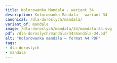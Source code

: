 ```yaml
---
title: Kolorowanka Mandala - wariant 34
description: Kolorowanka Mandala - wariant 34
canonical: /dla-doroslych/mandala/
variant_of: mandala
image: /dla-doroslych/mandala/34/mandala-34.svg
pdf: /dla-doroslych/mandala/34/mandala-34.pdf
alt: "Kolorowanka mandala – format A4 PDF"
tags:
- dla-doroslych
- mandala
---
```

